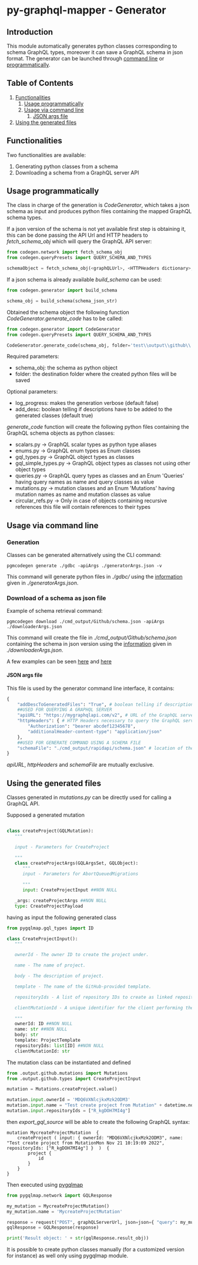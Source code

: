 # py-graphql-mapper - Generator

## Introduction

This module automatically generates python classes corresponding to schema GraphQL types, moreover it can save a GraphQL schema in json format.
The generator can be launched through [command line](#usage-via-command-line) or [programmatically](#usage-programmatically).


## Table of Contents

1. [Functionalities](#functionalities)
    1. [Usage programmatically](#usage-programmatically)
    2. [Usage via command line](#usage-via-command-line)
        1. [JSON args file](#json-args-file)
2. [Using the generated files](#using-the-generated-files)


## Functionalities

Two functionalities are available:

1) Generating python classes from a schema
2) Downloading a schema from a GraphQL server API


## Usage programmatically

The class in charge of the generation is _CodeGenerator_, which takes a json schema as input and produces python files containing the mapped GraphQL schema types.

If a json version of the schema is not yet available first step is obtaining it, this can be done passing the API Url and HTTP headers to _fetch_schema_obj_ which will query the GraphQL API server:

```python
from codegen.network import fetch_schema_obj
from codegen.queryPresets import QUERY_SCHEMA_AND_TYPES

schemaObject = fetch_schema_obj(<graphQLUrl>, <HTTPHeaders dictionary>, QUERY_SCHEMA_AND_TYPES)
```

If a json schema is already available _build_schema_ can be used:

```python
from codegen.generator import build_schema

schema_obj = build_schema(schema_json_str)
```

Obtained the schema object the following function _CodeGenerator.generate_code_ has to be called:

```python
from codegen.generator import CodeGenerator
from codegen.queryPresets import QUERY_SCHEMA_AND_TYPES

CodeGenerator.generate_code(schema_obj, folder='test\\output\\github\\', log_progress=False, add_desc=True)
```

Required parameters:

* schema_obj: the schema as python object
* folder: the destination folder where the created python files will be saved

Optional parameters:

* log_progress: makes the generation verbose (default false)
* add_desc: boolean telling if descriptions have to be added to the generated classes (default true)

_generate_code_ function will create the following python files containing the GraphQL schema objects as python classes:

* scalars.py -> GraphQL scalar types as python type aliases
* enums.py -> GraphQL enum types as Enum classes
* gql_types.py -> GraphQL object types as classes
* gql_simple_types.py -> GraphQL object types as classes not using other object types
* queries.py -> GraphQL query types as classes and an Enum 'Queries' having query names as name and query classes as value
* mutations.py -> mutation classes and an Enum 'Mutations' having mutation names as name and mutation classes as value
* circular_refs.py -> Only in case of objects containing recursive references this file will contain references to their types


## Usage via command line

### Generation

Classes can be generated alternatively using the CLI command:

```
pgmcodegen generate ./gdbc -apiArgs ./generatorArgs.json -v
```

This command will generate python files in _./gdbc/_ using the [information](#json-args-file) given in _./generatorArgs.json_.


### Download of a schema as json file

Example of schema retrieval command:

```
pgmcodegen download ./cmd_output/Github/schema.json -apiArgs ./downloaderArgs.json
```

This command will create the file in _./cmd_output/Github/schema.json_ containing the schema in json version using the [information](#json-args-file) given in _./downloaderArgs.json_.


A few examples can be seen [here](#https://github.com/dapalex/py-graphql-mapper/blob/main/tests/gdbc_unittest.py#L9) and [here](#https://github.com/dapalex/py-graphql-mapper/blob/main/tests/gh_unittest.py#L13)


#### JSON args file

This file is used by the generator command line interface, it contains:

```python
{
    "addDescToGeneratedFiles": "True", # boolean telling if descriptions have to be added to the generated classes (strongly advised to be True)
    ##USED FOR QUERYING A GRAPHQL SERVER
    "apiURL": "https://mygraphqlapi.com/v2", # URL of the GraphQL server to query
    "httpHeaders": { # HTTP Headers necessary to query the GraphQL server
        "Authorization": "bearer abcdef12345678",
        "additionalHeader-content-type": "application/json"
    },
    ##USED FOR GENERATE COMMAND USING A SCHEMA FILE
    "schemaFile": "./cmd_output/rapidapi/schema.json" # location of the json version of schema file
}
```

_apiURL_, _httpHeaders_ and  _schemaFile_ are mutually exclusive.

## Using the generated files

Classes generated in _mutations.py_ can be directly used for calling a GraphQL API.

Supposed a generated mutation

```python

class createProject(GQLMutation):
   """

   input - Parameters for CreateProject

   """
   class createProjectArgs(GQLArgsSet, GQLObject):
      """
      input - Parameters for AbortQueuedMigrations

      """
      input: CreateProjectInput ##NON NULL

   _args: createProjectArgs ##NON NULL
   type: CreateProjectPayload

```

having as input the following generated class

```python
from pygqlmap.gql_types import ID

class CreateProjectInput():
   """

   ownerId - The owner ID to create the project under.

   name - The name of project.

   body - The description of project.

   template - The name of the GitHub-provided template.

   repositoryIds - A list of repository IDs to create as linked repositories for the project

   clientMutationId - A unique identifier for the client performing the mutation.

   """
   ownerId: ID ##NON NULL
   name: str ##NON NULL
   body: str
   template: ProjectTemplate
   repositoryIds: list[ID] ##NON NULL
   clientMutationId: str

```

The mutation class can be instantiated and defined

```python
from .output.github.mutations import Mutations
from .output.github.types import CreateProjectInput

mutation = Mutations.createProject.value()

mutation.input.ownerId = 'MDQ6VXNlcjkxMzk2ODM3'
mutation.input.name = "Test create project from Mutation" + datetime.now().ctime()
mutation.input.repositoryIds = ["R_kgDOH7MI4g"]
```

then _export_gql_source_ will be able to create the following GraphQL syntax:

```
mutation MycreateProjectMutation  {
    createProject ( input: { ownerId: "MDQ6VXNlcjkxMzk2ODM3", name: "Test create project from MutationMon Nov 21 10:19:09 2022", repositoryIds: ["R_kgDOH7MI4g"] }  )  {
        project {
            id
        }
    }
}
```

Then executed using [pygqlmap](#https://github.com/dapalex/py-graphql-mapper/blob/main/pygqlmap/README.MD)

```python
from pygqlmap.network import GQLResponse

my_mutation = MycreateProjectMutation()
my_mutation.name = 'MycreateProjectMutation'

response = request("POST", graphQLServerUrl, json=json={ "query": my_mutation.export_gql_source }, headers=headers)
gqlResponse = GQLResponse(response)

print('Result object: ' + str(gqlResponse.result_obj))
```

It is possible to create python classes manually (for a customized version for instance) as well only using pygqlmap module.